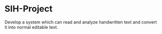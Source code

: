 # SIH-Project
Develop a system which can read and analyze handwritten text and convert it into normal editable text.  
